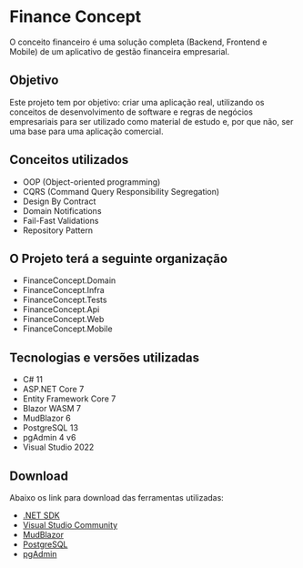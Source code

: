 # Finance Concept
O conceito financeiro é uma solução completa (Backend, Frontend e Mobile) de um aplicativo de gestão financeira empresarial.

## Objetivo
Este projeto tem por objetivo: criar uma aplicação real, utilizando os conceitos de desenvolvimento de software e regras de negócios empresariais para ser utilizado como material de estudo e, por que não, ser uma base para uma aplicação comercial.

## Conceitos utilizados
* OOP (Object-oriented programming)
* CQRS (Command Query Responsibility Segregation)
* Design By Contract
* Domain Notifications
* Fail-Fast Validations
* Repository Pattern

## O Projeto terá a seguinte organização
* FinanceConcept.Domain
* FinanceConcept.Infra
* FinanceConcept.Tests
* FinanceConcept.Api
* FinanceConcept.Web
* FinanceConcept.Mobile

## Tecnologias e versões utilizadas
* C# 11
* ASP.NET Core 7
* Entity Framework Core 7
* Blazor WASM 7
* MudBlazor 6
* PostgreSQL 13
* pgAdmin 4 v6
* Visual Studio 2022


## Download
Abaixo os link para download das ferramentas utilizadas:

* [.NET SDK](https://dotnet.microsoft.com/en-us/download)
* [Visual Studio Community](https://visualstudio.microsoft.com/pt-br/downloads/)
* [MudBlazor](https://mudblazor.com/)
* [PostgreSQL](https://www.postgresql.org/download/)
* [pgAdmin](https://www.pgadmin.org/download/)